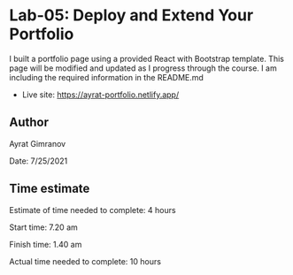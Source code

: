 # Lab-05: Deploy and Extend Your Portfolio

I built a portfolio page using a provided React with Bootstrap template. This page will be modified and updated as I progress through the course. I am including the required information in the README.md

- Live site: https://ayrat-portfolio.netlify.app/

## Author

Ayrat Gimranov

Date: 7/25/2021


## Time estimate 

Estimate of time needed to complete: 4 hours

Start time: 7.20 am

Finish time: 1.40 am

Actual time needed to complete: 10 hours
